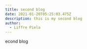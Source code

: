 ```yaml
---
title: second blog
date: 2021-01-20T05:25:03.475Z
description: this is my second blog
author:
  - Liffre Piela
---
```

econd blog